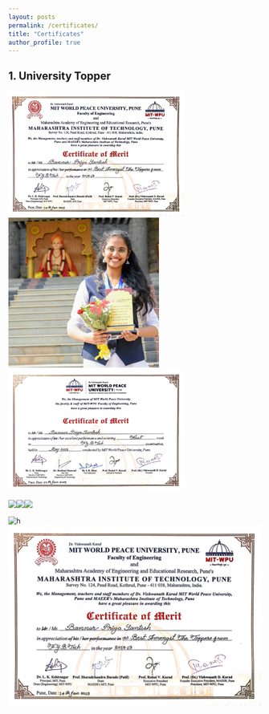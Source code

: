 ```yaml
---
layout: posts
permalink: /certificates/
title: "Certificates"
author_profile: true
---
```


## 1. University Topper
<img src="https://github.com/Priya-SB/Priya-SB.github.io/blob/master/certificates/FYtopper2.jpg" width="350" class="inline"><img src="https://github.com/Priya-SB/Priya-SB.github.io/blob/master/certificates/awardpic.jpg" width="300" class="inline"><img src="https://github.com/Priya-SB/Priya-SB.github.io/blob/master/certificates/FYTopper.jpg" width="350" class="inline">


<img src="FYtopper2.jpg" width="350" class="inline"><img src="awardpic.jpg" width="300" class="inline"><img src="FYTopper.jpg" width="350" class="inline">

![h](FYtopper2.jpg)
![h](https://github.com/Priya-SB/Priya-SB.github.io/blob/master/certificates/FYtopper2.jpg)

